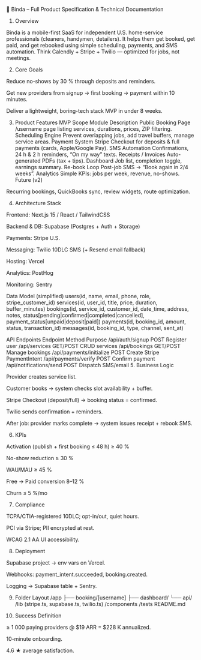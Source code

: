 📘 Binda – Full Product Specification & Technical Documentation
1. Overview

Binda is a mobile-first SaaS for independent U.S. home-service professionals (cleaners, handymen, detailers).
It helps them get booked, get paid, and get rebooked using simple scheduling, payments, and SMS automation.
Think Calendly + Stripe + Twilio — optimized for jobs, not meetings.

2. Core Goals

Reduce no-shows by 30 % through deposits and reminders.

Get new providers from signup → first booking → payment within 10 minutes.

Deliver a lightweight, boring-tech stack MVP in under 8 weeks.

3. Product Features
MVP Scope
Module	Description
Public Booking Page	/username page listing services, durations, prices, ZIP filtering.
Scheduling Engine	Prevent overlapping jobs, add travel buffers, manage service areas.
Payment System	Stripe Checkout for deposits & full payments (cards, Apple/Google Pay).
SMS Automation	Confirmations, 24 h & 2 h reminders, “On my way” texts.
Receipts / Invoices	Auto-generated PDFs (tax + tips).
Dashboard	Job list, completion toggle, earnings summary.
Re-book Loop	Post-job SMS → “Book again in 2/4 weeks”.
Analytics	Simple KPIs: jobs per week, revenue, no-shows.
Future (v2)

Recurring bookings, QuickBooks sync, review widgets, route optimization.

4. Architecture
Stack

Frontend: Next.js 15 / React / TailwindCSS

Backend & DB: Supabase (Postgres + Auth + Storage)

Payments: Stripe U.S.

Messaging: Twilio 10DLC SMS (+ Resend email fallback)

Hosting: Vercel

Analytics: PostHog

Monitoring: Sentry

Data Model (simplified)
users(id, name, email, phone, role, stripe_customer_id)
services(id, user_id, title, price, duration, buffer_minutes)
bookings(id, service_id, customer_id, date_time, address, notes,
         status[pending|confirmed|completed|cancelled],
         payment_status[unpaid|deposit|paid])
payments(id, booking_id, amount, status, transaction_id)
messages(id, booking_id, type, channel, sent_at)

API Endpoints
Endpoint	Method	Purpose
/api/auth/signup	POST	Register user
/api/services	GET/POST	CRUD services
/api/bookings	GET/POST	Manage bookings
/api/payments/initialize	POST	Create Stripe PaymentIntent
/api/payments/verify	POST	Confirm payment
/api/notifications/send	POST	Dispatch SMS/email
5. Business Logic

Provider creates service list.

Customer books → system checks slot availability + buffer.

Stripe Checkout (deposit/full) → booking status = confirmed.

Twilio sends confirmation + reminders.

After job: provider marks complete → system issues receipt + rebook SMS.

6. KPIs

Activation (publish + first booking ≤ 48 h) ≥ 40 %

No-show reduction ≥ 30 %

WAU/MAU ≥ 45 %

Free → Paid conversion 8–12 %

Churn ≤ 5 %/mo

7. Compliance

TCPA/CTIA-registered 10DLC; opt-in/out, quiet hours.

PCI via Stripe; PII encrypted at rest.

WCAG 2.1 AA UI accessibility.

8. Deployment

Supabase project → env vars on Vercel.

Webhooks: payment_intent.succeeded, booking.created.

Logging → Supabase table + Sentry.

9. Folder Layout
/app
 ├── booking/[username]
 ├── dashboard/
 └── api/
 /lib (stripe.ts, supabase.ts, twilio.ts)
 /components
 /tests
 README.md

10. Success Definition

≥ 1 000 paying providers @ $19 ARR = $228 K annualized.

10-minute onboarding.

4.6 ★ average satisfaction.